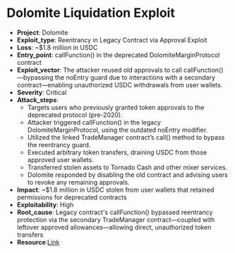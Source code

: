# Dolomite Liquidation Exploit 

- **Project**: Dolomite
- **Exploit_type**: Reentrancy in Legacy Contract via Approval Exploit
- **Loss**: ~$1.8 million in USDC
- **Entry_point**: callFunction() in the deprecated DolomiteMarginProtocol contract
- **Exploit_vector**: The attacker reused old approvals to call callFunction()—bypassing the noEntry guard due to interactions with a secondary contract—enabling unauthorized USDC withdrawals from user wallets.
- **Severity**: Critical
- **Attack_steps**:
    - Targets users who previously granted token approvals to the deprecated protocol (pre-2020). 
    - Attacker triggered callFunction() in the legacy DolomiteMarginProtocol, using the outdated noEntry modifier.
    - Utilized the linked TradeManager contract’s call() method to bypass the reentrancy guard. 
    - Executed arbitrary token transfers, draining USDC from those approved user wallets. 
    - Transferred stolen assets to Tornado Cash and other mixer services. 
    - Dolomite responded by disabling the old contract and advising users to revoke any remaining approvals. 
- **Impact**: ~$1.8 million in USDC stolen from user wallets that retained permissions for deprecated contracts
- **Exploitability**: High
- **Root_cause**: Legacy contract's callFunction() bypassed reentrancy protection via the secondary TradeManager contract—coupled with leftover approved allowances—allowing direct, unauthorized token transfers
- **Resource**:[Link](https://cointelegraph.com/news/old-dolomite-exchange-contract-suffers-1-8-million-loss-from-approval-exploit)

